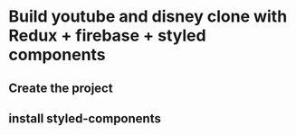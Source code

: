 # Build youtube and disney clone with Redux + firebase + styled components
<h2> Create the project </h2>
<p>
<h2>install styled-components</>
